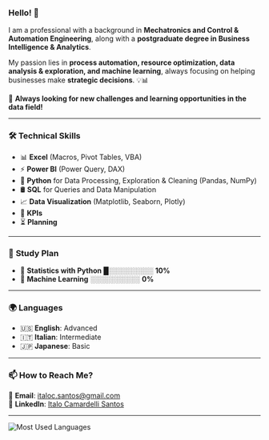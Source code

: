 ### **Hello! 👋**  

I am a professional with a background in **Mechatronics and Control & Automation Engineering**, along with a **postgraduate degree in Business Intelligence & Analytics**.  

My passion lies in **process automation, resource optimization, data analysis & exploration, and machine learning**, always focusing on helping businesses make **strategic decisions**. 💡📊  

🚀 **Always looking for new challenges and learning opportunities in the data field!**  

---  

### 🛠️ **Technical Skills**  

- 📊 **Excel** (Macros, Pivot Tables, VBA)  
- ⚡ **Power BI** (Power Query, DAX)  
- 🐍 **Python** for Data Processing, Exploration & Cleaning (Pandas, NumPy)  
- 🛢️ **SQL** for Queries and Data Manipulation
- 📈 **Data Visualization** (Matplotlib, Seaborn, Plotly)  
- 🎯 **KPIs**  
- ⏳ **Planning**  

---  

### 📖 **Study Plan**  

- 🔢 **Statistics with Python** █░░░░░░░░░ **10%**  
- 🤖 **Machine Learning** ░░░░░░░░░░ **0%**  

---  

### 🌍 **Languages**  

- 🇺🇸 **English**: Advanced  
- 🇮🇹 **Italian**: Intermediate  
- 🇯🇵 **Japanese**: Basic  

---  

### 📫 **How to Reach Me?**  

📧 **Email**: [italoc.santos@gmail.com](mailto:italoc.santos@gmail.com)   
🔗 **LinkedIn**: [Italo Camardelli Santos](https://www.linkedin.com/in/italocamardelli)

---

![Most Used Languages](https://github-readme-stats.vercel.app/api/top-langs/?username=icamardelli&layout=compact&langs_count=6&theme=radical)



